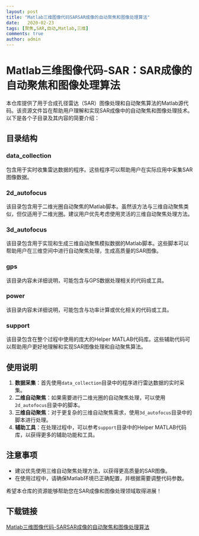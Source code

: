 ```yaml
---
layout: post
title: "Matlab三维图像代码SARSAR成像的自动聚焦和图像处理算法"
date:   2020-02-23
tags: [聚焦,SAR,自动,Matlab,三维]
comments: true
author: admin
---
```

# Matlab三维图像代码-SAR：SAR成像的自动聚焦和图像处理算法

本仓库提供了用于合成孔径雷达（SAR）图像处理和自动聚焦算法的Matlab源代码。该资源文件旨在帮助用户理解和实现SAR成像中的自动聚焦和图像处理技术。以下是各个子目录及其内容的简要介绍：

## 目录结构

### data_collection
包含用于实时收集雷达数据的程序。这些程序可以帮助用户在实际应用中采集SAR图像数据。

### 2d_autofocus
该目录包含用于二维光圈自动聚焦的Matlab脚本。虽然该方法与三维自动聚焦类似，但仅适用于二维光圈。建议用户优先考虑使用灵活的三维自动聚焦处理方法。

### 3d_autofocus
该目录包含用于实现和生成三维自动聚焦模拟数据的Matlab脚本。这些脚本可以帮助用户在三维空间中进行自动聚焦处理，生成高质量的SAR图像。

### gps
该目录内容未详细说明，可能包含与GPS数据处理相关的代码或工具。

### power
该目录内容未详细说明，可能包含与功率计算或优化相关的代码或工具。

### support
该目录包含在整个过程中使用的庞大的Helper MATLAB代码库。这些辅助代码可以帮助用户更好地理解和实现SAR图像处理和自动聚焦算法。

## 使用说明

1. **数据采集**：首先使用`data_collection`目录中的程序进行雷达数据的实时采集。
2. **二维自动聚焦**：如果需要进行二维光圈的自动聚焦处理，可以使用`2d_autofocus`目录中的脚本。
3. **三维自动聚焦**：对于更复杂的三维自动聚焦需求，使用`3d_autofocus`目录中的脚本进行处理。
4. **辅助工具**：在处理过程中，可以参考`support`目录中的Helper MATLAB代码库，以获得更多的辅助功能和工具。

## 注意事项

- 建议优先使用三维自动聚焦处理方法，以获得更高质量的SAR图像。
- 在使用过程中，请确保Matlab环境已正确配置，并根据需要调整代码参数。

希望本仓库的资源能够帮助您在SAR成像和图像处理领域取得进展！

## 下载链接

[Matlab三维图像代码-SARSAR成像的自动聚焦和图像处理算法](https://pan.quark.cn/s/d2ab0b94838e)